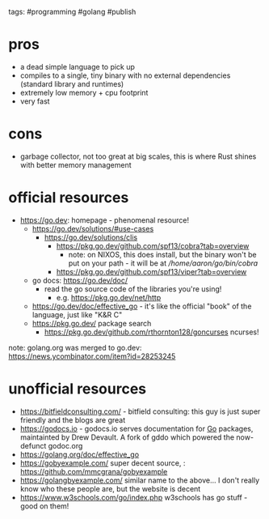tags: #programming #golang #publish 

# pros

- a dead simple language to pick up
- compiles to a single, tiny binary with no external dependencies (standard library and runtimes)
- extremely low memory + cpu footprint
- very fast

# cons
- garbage collector, not too great at big scales, this is where Rust shines with better memory management

# official resources

- https://go.dev: homepage - phenomenal resource!
	- https://go.dev/solutions/#use-cases
		- https://go.dev/solutions/clis
			- https://pkg.go.dev/github.com/spf13/cobra?tab=overview
				- note: on NIXOS, this does install, but the binary won't be put on your path - it will be at _/home/aaron/go/bin/cobra_
			- https://pkg.go.dev/github.com/spf13/viper?tab=overview
	- go docs: https://go.dev/doc/
		- read the go source code of the libraries you're using!
			- e.g. https://pkg.go.dev/net/http
	- https://go.dev/doc/effective_go - it's like the official "book" of the language, just like "K&R C"
	- https://pkg.go.dev/ package search
		- https://pkg.go.dev/github.com/rthornton128/goncurses ncurses!


note: golang.org was merged to go.dev: https://news.ycombinator.com/item?id=28253245

# unofficial resources

- https://bitfieldconsulting.com/ - bitfield consulting: this guy is just super friendly and the blogs are great
 - https://godocs.io - godocs.io serves documentation for [Go](https://go.dev/) packages, maintainted by Drew Devault. A fork of gddo which powered the now-defunct godoc.org
- https://golang.org/doc/effective_go
- https://gobyexample.com/ super decent source, : https://github.com/mmcgrana/gobyexample
- https://golangbyexample.com/ similar name to the above... I don't really know who these people are, but the website is decent
- https://www.w3schools.com/go/index.php w3schools has go stuff - good on them!